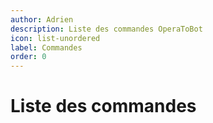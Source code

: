 ```yaml
---
author: Adrien
description: Liste des commandes OperaToBot
icon: list-unordered
label: Commandes
order: 0
---
```


# Liste des commandes
